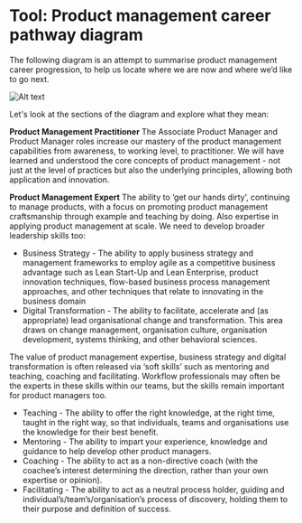 # Tool: Product management career pathway diagram

The following diagram is an attempt to summarise product management career progression, to help us locate where we are now and where we’d like to go next.

![Alt text](https://pbs.twimg.com/media/DbLVT8xWkAIpyHf.jpg)

Let's look at the sections of the diagram and explore what they mean:

**Product Management Practitioner**
The Associate Product Manager and Product Manager roles increase our mastery of the product management capabilities from awareness, to working level, to practitioner. We will have learned and understood the core concepts of product management - not just at the level of practices but also the underlying principles, allowing both application and innovation.

**Product Management Expert**
The ability to ‘get our hands dirty’, continuing to manage products, with a focus on promoting product management craftsmanship through example and teaching by doing. Also expertise in applying product management at scale. We need to develop broader leadership skills too:

- Business Strategy - The ability to apply business strategy and management frameworks to employ agile as a competitive business advantage such as Lean Start-Up and Lean Enterprise, product innovation techniques, flow-based business process management approaches, and other techniques that relate to innovating in the business domain
- Digital Transformation - The ability to facilitate, accelerate and (as appropriate) lead organisational change and transformation. This area draws on change management, organisation culture, organisation development, systems thinking, and other behavioral sciences.

The value of product management expertise, business strategy and digital transformation is often released via ‘soft skills’ such as mentoring and teaching, coaching and facilitating. Workflow professionals may often be the experts in these skills within our teams, but the skills remain important for product managers too.

- Teaching - The ability to offer the right knowledge, at the right time, taught in the right way, so that individuals, teams and organisations use the knowledge for their best benefit.
- Mentoring - The ability to impart your experience, knowledge and guidance to help develop other product managers.
- Coaching - The ability to act as a non-directive coach (with the coachee’s interest determining the direction, rather than your own expertise or opinion).
- Facilitating - The ability to act as a neutral process holder, guiding and individual’s/team’s/organisation’s process of discovery, holding them to their purpose and definition of success.

